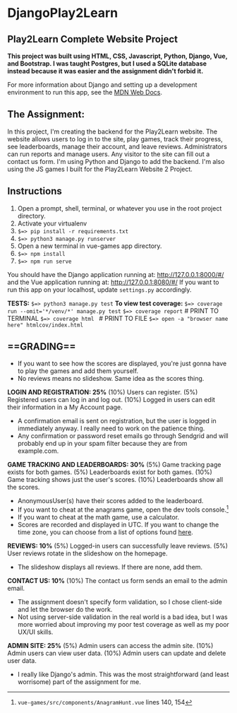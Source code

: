 # DjangoPlay2Learn

## Play2Learn Complete Website Project

**This project was built using HTML, CSS, Javascript, Python, Django, Vue, and Bootstrap. I was taught Postgres, but I used a SQLite database instead because it was easier and the assignment didn't forbid it.**

For more information about Django and setting up a development environment to run this app, see the [MDN Web Docs](https://developer.mozilla.org/en-US/docs/Learn/Server-side/Django).

## The Assignment:

In this project, I'm creating the backend for the Play2Learn website. The website allows users to log in to the site, play games, track their progress, see leaderboards, manage their account, and leave reviews. Administrators can run reports and manage users. Any visitor to the site can fill out a contact us form. I'm using Python and Django to add the backend. I'm also using the JS games I built for the Play2Learn Website 2 Project.

## Instructions

1. Open a prompt, shell, terminal, or whatever you use in the root project directory.
2. Activate your virtualenv
3. `$=> pip install -r requirements.txt`
4. `$=> python3 manage.py runserver`
5. Open a new terminal in vue-games app directory.
6. `$=> npm install`
7. `$=> npm run serve	`

You should have the Django application running at:
http://127.0.0.1:8000/#/
and the Vue application running at:
http://127.0.0.1:8080/#/
If you want to run this app on your localhost, update `settings.py` accordingly.

**TESTS:**
`$=> python3 manage.py test`
**To view test coverage:**
`$=> coverage run --omit='*/venv/*' manage.py test`
`$=> coverage report` # PRINT TO TERMINAL
`$=> coverage html ` # PRINT TO FILE
`$=> open -a "browser name here"
htmlcov/index.html`

## ==GRADING==

- If you want to see how the scores are displayed, you're just gonna have to play the games and add them yourself. 
- No reviews means no slideshow. Same idea as the scores thing.

**LOGIN AND REGISTRATION: 25%**
(10%) Users can register.
(5%) Registered users can log in and log out.
(10%) Logged in users can edit their information in a My Account page.
 
- A confirmation email is sent on registration, but the user is logged in immediately anyway. I really need to work on the patience thing.
- Any confirmation or password reset emails go through Sendgrid and will probably end up in your spam filter because they are from example.com.

**GAME TRACKING AND LEADERBOARDS: 30%**
(5%) Game tracking page exists for both games.
(5%) Leaderboards exist for both games.
(10%) Game tracking shows just the user's scores.
(10%) Leaderboards show all the scores.

- AnonymousUser(s) have their scores added to the leaderboard.
- If you want to cheat at the anagrams game, open the dev tools console.[^1]
- If you want to cheat at the math game, use a calculator.
- Scores are recorded and displayed in UTC. If you want to change the time zone, you can choose from a list of options found [here](https://en.wikipedia.org/wiki/List_of_tz_database_time_zones).

**REVIEWS: 10%**
(5%) Logged-in users can successfully leave reviews.
(5%) User reviews rotate in the slideshow on the homepage.

- The slideshow displays all reviews. If there are none, add them. 

**CONTACT US: 10%**
(10%) The contact us form sends an email to the admin email.

- The assignment doesn't specify form validation, so I chose client-side and let the browser do the work.
- Not using server-side validation in the real world is a bad idea, but I was more worried about improving my poor test coverage as well as my poor UX/UI skills.

**ADMIN SITE: 25%**
(5%) Admin users can access the admin site.
(10%) Admin users can view user data.
(10%) Admin users can update and delete user data.

- I really like Django's admin. This was the most straightforward (and least worrisome) part of the assignment for me.

[^1]: `vue-games/src/components/AnagramHunt.vue` lines 140, 154